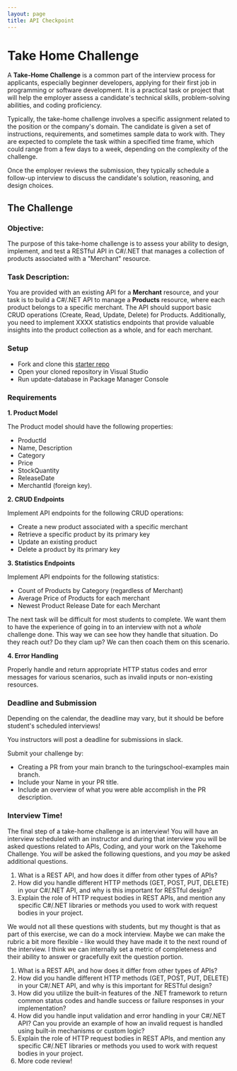 ```yaml
---
layout: page
title: API Checkpoint
---
```


# Take Home Challenge

A **Take-Home Challenge** is a common part of the interview process for applicants, especially beginner developers, applying for their first job in programming or software development. It is a practical task or project that will help the employer assess a candidate's technical skills, problem-solving abilities, and coding proficiency.

Typically, the take-home challenge involves a specific assignment related to the position or the company's domain. The candidate is given a set of instructions, requirements, and sometimes sample data to work with. They are expected to complete the task within a specified time frame, which could range from a few days to a week, depending on the complexity of the challenge.

Once the employer reviews the submission, they typically schedule a follow-up interview to discuss the candidate's solution, reasoning, and design choices.

## The Challenge

### Objective:
The purpose of this take-home challenge is to assess your ability to design, implement, and test a RESTful API in C#/.NET that manages a collection of products associated with a "Merchant" resource.

### Task Description:
You are provided with an existing API for a **Merchant** resource, and your task is to build a C#/.NET API to manage a **Products** resource, where each product belongs to a specific merchant. The API should support basic CRUD operations (Create, Read, Update, Delete) for Products. Additionally, you need to implement XXXX statistics endpoints that provide valuable insights into the product collection as a whole, and for each merchant.

### Setup

* Fork and clone this [starter repo](https://github.com/turingschool-examples/Launch_Mod4TakeHomeChallenge)
* Open your cloned repository in Visual Studio
* Run update-database in Package Manager Console

### Requirements

<section class='call-to-action' markdown='1'>

**1. Product Model**

The Product model should have the following properties: 
* ProductId
* Name, Description
* Category
* Price 
* StockQuantity
* ReleaseDate
* MerchantId (foreign key).

</section>

<section class='call-to-action' markdown='1'>

**2. CRUD Endpoints**

Implement API endpoints for the following CRUD operations:
* Create a new product associated with a specific merchant
* Retrieve a specific product by its primary key
* Update an existing product
* Delete a product by its primary key

</section>

<section class='call-to-action' markdown='1'>

**3. Statistics Endpoints**

Implement API endpoints for the following statistics:
* Count of Products by Category (regardless of Merchant)
* Average Price of Products for each merchant
* Newest Product Release Date for each Merchant

</section>

<section class='instructor-note' markdown='1'>

The next task will be difficult for most students to complete.  We want them to have the experience of going in to an interview with not a _whole_ challenge done.  This way we can see how they handle that situation.  Do they reach out? Do they clam up? We can then coach them on this scenario.

</section>

<section class='call-to-action' markdown='1'>

**4. Error Handling**

Properly handle and return appropriate HTTP status codes and error messages for various scenarios, such as invalid inputs or non-existing resources.

</section>

### Deadline and Submission

<section class='instructor-note' markdown='1'>

Depending on the calendar, the deadline may vary, but it should be before student's scheduled interviews!

</section>

You instructors will post a deadline for submissions in slack.

Submit your challenge by:
* Creating a PR from your main branch to the turingschool-examples main branch.
* Include your Name in your PR title.
* Include an overview of what you were able accomplish in the PR description.

### Interview Time!

The final step of a take-home challenge is an interview!  You will have an interview scheduled with an instructor and during that interview you will be asked questions related to APIs, Coding, and your work on the Takehome Challenge.  You *will* be asked the following questions, and you *may* be asked additional questions.

1. What is a REST API, and how does it differ from other types of APIs?
2. How did you handle different HTTP methods (GET, POST, PUT, DELETE) in your C#/.NET API, and why is this important for RESTful design?
5. Explain the role of HTTP request bodies in REST APIs, and mention any specific C#/.NET libraries or methods you used to work with request bodies in your project.

<section class='instructor-note' markdown='1'>

<!-- Day 2 - Interview -->

We would not all these questions with students, but my thought is that as part of this exercise, we can do a mock interview. Maybe we can make the rubric a bit more flexible - like would they have made it to the next round of the interview.  I think we can internally set a metric of completeness and their ability to answer or gracefully exit the question portion.


1. What is a REST API, and how does it differ from other types of APIs?
2. How did you handle different HTTP methods (GET, POST, PUT, DELETE) in your C#/.NET API, and why is this important for RESTful design?
3. How did you utilize the built-in features of the .NET framework to return common status codes and handle success or failure responses in your implementation?
4. How did you handle input validation and error handling in your C#/.NET API? Can you provide an example of how an invalid request is handled using built-in mechanisms or custom logic?
5. Explain the role of HTTP request bodies in REST APIs, and mention any specific C#/.NET libraries or methods you used to work with request bodies in your project.
6. More code review!

</section>